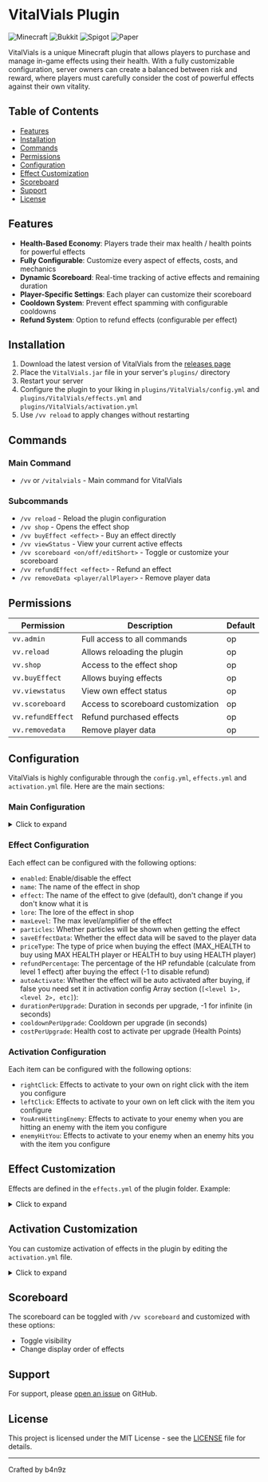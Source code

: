 # VitalVials Plugin

![Minecraft](https://img.shields.io/badge/Minecraft-1.21.x-green.svg)
![Bukkit](https://img.shields.io/badge/Bukkit-1.21.x_Spigot--API-red.svg)
![Spigot](https://img.shields.io/badge/Spigot-1.21.x_Spigot--API-orange.svg)
![Paper](https://img.shields.io/badge/Paper-1.21.x_Spigot--API-blue.svg)

VitalVials is a unique Minecraft plugin that allows players to purchase and manage in-game effects using their health. With a fully customizable configuration, server owners can create a balanced between risk and reward, where players must carefully consider the cost of powerful effects against their own vitality.

## Table of Contents
- [Features](#features)
- [Installation](#installation)
- [Commands](#commands)
- [Permissions](#permissions)
- [Configuration](#configuration)
- [Effect Customization](#effect-customization)
- [Scoreboard](#scoreboard)
- [Support](#support)
- [License](#license)

## Features

- **Health-Based Economy**: Players trade their max health / health points for powerful effects
- **Fully Configurable**: Customize every aspect of effects, costs, and mechanics
- **Dynamic Scoreboard**: Real-time tracking of active effects and remaining duration
- **Player-Specific Settings**: Each player can customize their scoreboard
- **Cooldown System**: Prevent effect spamming with configurable cooldowns
- **Refund System**: Option to refund effects (configurable per effect)

## Installation

1. Download the latest version of VitalVials from the [releases page](https://github.com/b4n9z/VitalVials/releases)
2. Place the `VitalVials.jar` file in your server's `plugins/` directory
3. Restart your server
4. Configure the plugin to your liking in `plugins/VitalVials/config.yml` and `plugins/VitalVials/effects.yml` and `plugins/VitalVials/activation.yml`
5. Use `/vv reload` to apply changes without restarting

## Commands

### Main Command
- `/vv` or `/vitalvials` - Main command for VitalVials

### Subcommands
- `/vv reload` - Reload the plugin configuration
- `/vv shop` - Opens the effect shop
- `/vv buyEffect <effect>` - Buy an effect directly
- `/vv viewStatus` - View your current active effects
- `/vv scoreboard <on/off/editShort>` - Toggle or customize your scoreboard
- `/vv refundEffect <effect>` - Refund an effect
- `/vv removeData <player/allPlayer>` - Remove player data

## Permissions

| Permission        | Description                        | Default |
|-------------------|------------------------------------|---------|
| `vv.admin`        | Full access to all commands        | op      |
| `vv.reload`       | Allows reloading the plugin        | op      |
| `vv.shop`         | Access to the effect shop          | op      |
| `vv.buyEffect`    | Allows buying effects              | op      |
| `vv.viewstatus`   | View own effect status             | op      |
| `vv.scoreboard`   | Access to scoreboard customization | op      |
| `vv.refundEffect` | Refund purchased effects           | op      |
| `vv.removedata`   | Remove player data                 | op      |

## Configuration

VitalVials is highly configurable through the `config.yml`, `effects.yml` and `activation.yml` file. Here are the main sections:

### Main Configuration
<details>
<summary>Click to expand</summary>
The configuration file (config.yml) allows you to customize several aspects of the plugin:

```yaml
effects: effects.yml # Path to the effects.yml file that contains the effects list
activation: activation.yml # Activation settings
maxHP: # max HP
  enabled: true # Enable / Disable max HP, when enabled players can't get more HP when trying to Refund Effect, so player can't get more HP that you set
  value: 20 # Max HP (Health Points)
minHP: 2 # Min HP (Health Points) to allow player not buying effect when HP is same or less than this
scoreboard: # scoreboard settings
  defaultShowScoreboard: true # Show scoreboard on right side by default (per player can disable it on their own using command if you give them access)
  periodUpdate: 10 # period to update scoreboard (in seconds)
permissionsAllPlayer:
  reload: false # Allow reload command for all players
  shop: true # Allow shop command for all players
  buyEffect: true # Allow buyEffect command for all players
  viewStatus: true # Allow viewStatus command for all players
  scoreboard: true # Allow scoreboard command for all players
  refundEffect: true # Allow refundEffect command for all players
  removeData: false # Allow removeData command for all players
```
</details>

### Effect Configuration
Each effect can be configured with the following options:
- `enabled`: Enable/disable the effect
- `name`: The name of the effect in shop
- `effect`: The name of the effect to give (default), don't change if you don't know what it is
- `lore`: The lore of the effect in shop
- `maxLevel`: The max level/amplifier of the effect
- `particles`: Whether particles will be shown when getting the effect
- `saveEffectData`: Whether the effect data will be saved to the player data
- `priceType`: The type of price when buying the effect (MAX_HEALTH to buy using MAX HEALTH player or HEALTH to buy using HEALTH player)
- `refundPercentage`: The percentage of the HP refundable (calculate from level 1 effect) after buying the effect (-1 to disable refund)
- `autoActivate`: Whether the effect will be auto activated after buying, if false you need set it in activation config
Array section (`[<level 1>, <level 2>, etc]`):
- `durationPerUpgrade`: Duration in seconds per upgrade, -1 for infinite (in seconds)
- `cooldownPerUpgrade`: Cooldown per upgrade (in seconds)
- `costPerUpgrade`: Health cost to activate per upgrade (Health Points)

### Activation Configuration
Each item can be configured with the following options:
- `rightClick`: Effects to activate to your own on right click with the item you configure
- `leftClick`: Effects to activate to your own on left click with the item you configure
- `YouAreHittingEnemy`: Effects to activate to your enemy when you are hitting an enemy with the item you configure
- `enemyHitYou`: Effects to activate to your enemy when an enemy hits you with the item you configure

## Effect Customization

Effects are defined in the `effects.yml` of the plugin folder. Example:
<details>
<summary>Click to expand</summary>
The configuration file (effects.yml) allows you to customize all effects in the plugin:

```yaml
speed: #key of the effect section, you can change it to anything you want, you can also use same effect to another key with different activation config
  enabled: true # enable/disable the effect
  name: "§bSpeed" # The name of the effect
  effect: "SPEED" # Name of the effect to give (default), don't change if you don't know what it is
  lore: "Get more speed" # lore of the effect (Informational only)
  maxLevel: 2 # max amplifier/level when upgrading the effect
  particles: false # enable/disable particles when getting effect
  saveEffectData: true # save effect data to the player data (If “false”, the effect can only be activated when “autoActivate” is true and can only be used once and player can't upgrade it)
  priceType: MAX_HEALTH # the type of price when buying the effect (MAX_HEALTH to buy using MAX HEALTH player or HEALTH to buy using HEALTH player)
  refundPercentage: 50 # the percentage of the HP refundable (calculate from level 1 effect) after buying the effect (-1 to disable refund)
  autoActivate: true # auto activate the effect, if true effect will be auto activated after buying
  # if false you need set it in activation config
  #=====[array section]=====
  # [<first upgrade level>, <second upgrade level>, ...]
  durationPerUpgrade: [-1, -1] # duration of the effect per upgrade, -1 for infinite (in seconds)
  cooldownPerUpgrade: [0, 0] # cooldown when using the effect per upgrade (in seconds)
  costPerUpgrade: [10, 18] # cost when buying the effect per upgrade (Health Points)
```
</details>

## Activation Customization

You can customize activation of effects in the plugin by editing the `activation.yml` file.
<details>
<summary>Click to expand</summary>
The configuration file (activation.yml) allows you to customize activation of effects in the plugin:

```yaml
ALL_ITEMS: # Effects to activate to your own with all items or no item
  rightClick: [] # Effects to activate to your own on right click with all items or no item
  leftClick: [] # Effects to activate to your own on left click with all items or no item
  YouAreHittingEnemy: [] # Effects to activate when you are hitting an enemy with all items or no item
  enemyHitYou: [poison, wither, darkness] # Effects to activate when an enemy hits you with all items or no item
SWORD: # Item name (all type of swords)
  rightClick: [resistance] # Effects to activate to your own on right click with the item
  leftClick: [] # Effects to activate to your own on left click with the item
  YouAreHittingEnemy: [nausea, weakness, weaving, oozing, infested] # Effects to activate when you are hitting an enemy with the item
  enemyHitYou: [slowness, mining_fatigue] # Effects to activate when an enemy hits you with the item
```
</details>

## Scoreboard

The scoreboard can be toggled with `/vv scoreboard` and customized with these options:
- Toggle visibility
- Change display order of effects

## Support

For support, please [open an issue](https://github.com/b4n9z/VitalVials/issues) on GitHub.

## License

This project is licensed under the MIT License - see the [LICENSE](https://github.com/b4n9z/VitalsVials/blob/main/LICENSE) file for details.

---

Crafted by b4n9z
